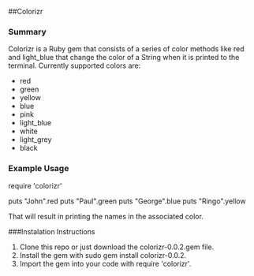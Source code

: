 ##Colorizr
### Summary
Colorizr is a Ruby gem that consists of a series of color methods like red and light_blue that change the color of a String when it is printed to the terminal. Currently supported colors are:
 - red
 - green
 - yellow
 - blue
 - pink
 - light_blue
 - white
 - light_grey
 - black
### Example Usage

require 'colorizr' 

puts "John".red
puts "Paul".green
puts "George".blue
puts "Ringo".yellow

That will result in printing the names in the associated color.

###Instalation Instructions
1. Clone this repo or just download the colorizr-0.0.2.gem file.
2. Install the gem with sudo gem install colorizr-0.0.2.
3. Import the gem into your code with require 'colorizr'.